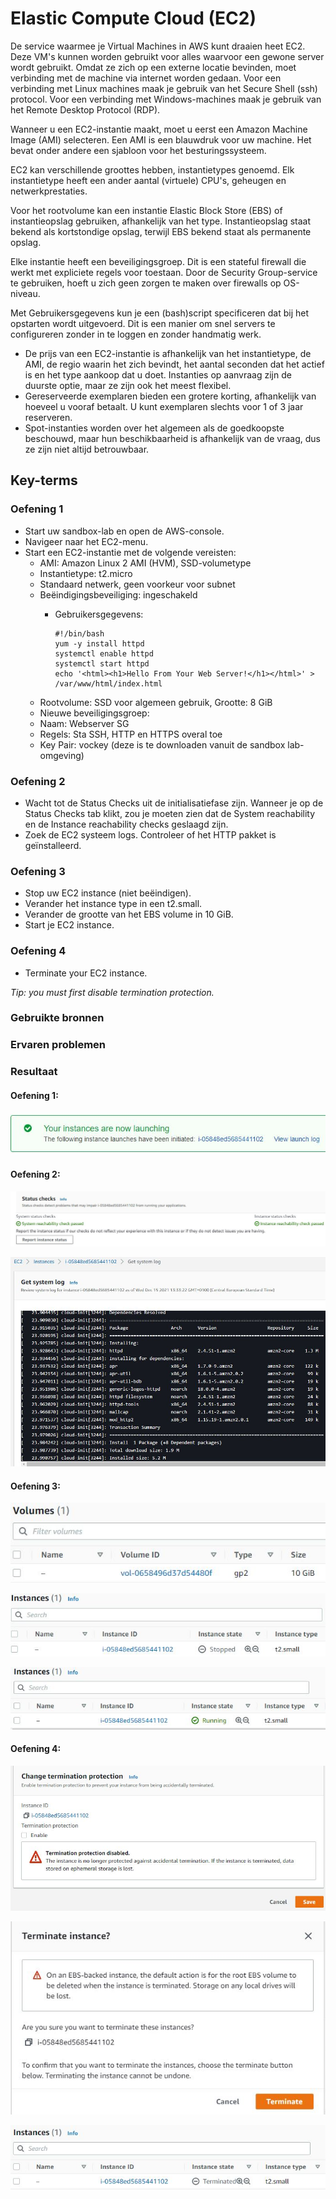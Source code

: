 # Elastic Compute Cloud (EC2)
De service waarmee je Virtual Machines in AWS kunt draaien heet EC2. Deze VM's kunnen worden gebruikt voor alles waarvoor een gewone server wordt gebruikt. Omdat ze zich op een externe locatie bevinden, moet verbinding met de machine via internet worden gedaan. Voor een verbinding met Linux machines maak je gebruik van het Secure Shell (ssh) protocol. Voor een verbinding met Windows-machines maak je gebruik van het Remote Desktop Protocol (RDP).

Wanneer u een EC2-instantie maakt, moet u eerst een Amazon Machine Image (AMI) selecteren. Een AMI is een blauwdruk voor uw machine. Het bevat onder andere een sjabloon voor het besturingssysteem.

EC2 kan verschillende groottes hebben, instantietypes genoemd. Elk instantietype heeft een ander aantal (virtuele) CPU's, geheugen en netwerkprestaties.

Voor het rootvolume kan een instantie Elastic Block Store (EBS) of instantieopslag gebruiken, afhankelijk van het type. Instantieopslag staat bekend als kortstondige opslag, terwijl EBS bekend staat als permanente opslag.

Elke instantie heeft een beveiligingsgroep. Dit is een stateful firewall die werkt met expliciete regels voor toestaan. Door de Security Group-service te gebruiken, hoeft u zich geen zorgen te maken over firewalls op OS-niveau.

Met Gebruikersgegevens kun je een (bash)script specificeren dat bij het opstarten wordt uitgevoerd. Dit is een manier om snel servers te configureren zonder in te loggen en zonder handmatig werk.

- De prijs van een EC2-instantie is afhankelijk van het instantietype, de AMI, de regio waarin het zich bevindt, het aantal seconden dat het actief is en het type aankoop dat u doet.
Instanties op aanvraag zijn de duurste optie, maar ze zijn ook het meest flexibel.
- Gereserveerde exemplaren bieden een grotere korting, afhankelijk van hoeveel u vooraf betaalt. U kunt exemplaren slechts voor 1 of 3 jaar reserveren.
- Spot-instanties worden over het algemeen als de goedkoopste beschouwd, maar hun beschikbaarheid is afhankelijk van de vraag, dus ze zijn niet altijd betrouwbaar.

## Key-terms

### Oefening 1
- Start uw sandbox-lab en open de AWS-console.
- Navigeer naar het EC2-menu.
- Start een EC2-instantie met de volgende vereisten:
  - AMI: Amazon Linux 2 AMI (HVM), SSD-volumetype
  - Instantietype: t2.micro
  - Standaard netwerk, geen voorkeur voor subnet
  - Beëindigingsbeveiliging: ingeschakeld
    - Gebruikersgegevens:
  
          #!/bin/bash
          yum -y install httpd
          systemctl enable httpd
          systemctl start httpd
          echo '<html><h1>Hello From Your Web Server!</h1></html>' > /var/www/html/index.html
  - Rootvolume: SSD voor algemeen gebruik, Grootte: 8 GiB
  - Nieuwe beveiligingsgroep:
  - Naam: Webserver SG
  - Regels: Sta SSH, HTTP en HTTPS overal toe
  - Key Pair: vockey (deze is te downloaden vanuit de sandbox lab-omgeving)
  
### Oefening 2
- Wacht tot de Status Checks uit de initialisatiefase zijn. Wanneer je op de Status Checks tab klikt, zou je moeten zien dat de System reachability en de Instance reachability checks geslaagd zijn.
- Zoek de EC2 systeem logs. Controleer of het HTTP pakket is geïnstalleerd.

### Oefening 3
- Stop uw EC2 instance (niet beëindigen).
- Verander het instance type in een t2.small.
- Verander de grootte van het EBS volume in 10 GiB.
- Start je EC2 instance.

### Oefening 4
- Terminate your EC2 instance.

_Tip: you must first disable termination protection._

### Gebruikte bronnen

### Ervaren problemen

### Resultaat

#### Oefening 1:

![](../00_includes/ec2.JPG)

#### Oefening 2:

![](../00_includes/healthcheck.JPG)

![](../00_includes/systemlog.JPG)

#### Oefening 3:

![](../00_includes/10gb.JPG)

![](../00_includes/t2small.JPG)

![](../00_includes/running.JPG)

#### Oefening 4:

![](../00_includes/prooff.JPG)

![](../00_includes/terminated.JPG)

![](../00_includes/tercomfirmed.JPG)